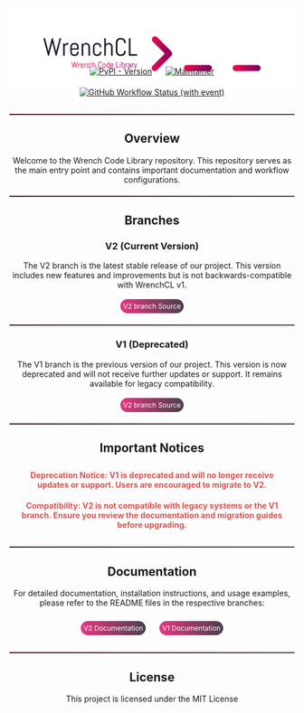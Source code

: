 <style>
.center-content {
  text-align: center;
}
.inline-block-image {
  display: inline-block;
  vertical-align: middle;
  margin-bottom: -50px;
}
.shields a {
  display: inline-block;
  margin: 10px;
}
.custom-list {
  list-style-type: none;
  padding: 0;
  text-align: center;
}
.custom-list-item {
  display: inline-block;
  margin: 10px;
}
.button {
  display: inline-block;
  padding: 5px 5px;
  font-size: 12px;
  color: #fff;
  background: linear-gradient(90deg, #e63680, #49414c);
  border: none;
  border-radius: 25px;
  text-decoration: none;
  margin: 0;
}
.divider {
  height: 2px;
  background: linear-gradient(90deg, #3f1628, #49414c);
  margin: 20px 0;
}
.important-notice {
  font-weight: bold;
  color: #d9534f;
}
</style>

<div class="center-content">
  <br><br>
  <img src="Resources/Img/logo.svg" alt="Logo" class="inline-block-image">
  <div class="shields">
    <a href="https://pypi.org/project/WrenchCL/">
      <img alt="PyPI - Version" src="https://img.shields.io/pypi/v/WrenchCL?logo=pypi&logoColor=green&color=green">
    </a>
    <a href="https://github.com/Kydoimos97">
      <img src="https://img.shields.io/badge/Kydoimos97-cb632b?label=Code%20Maintainer" alt="Maintainer" height="20"/>
    </a>
    <a href="https://github.com/WrenchAI/WrenchCL/actions/workflows/publish-to-pypi.yml">
      <img alt="GitHub Workflow Status (with event)" src="https://img.shields.io/github/actions/workflow/status/WrenchAI/WrenchCL/publish-to-pypi.yml?event=push&logo=Github&label=Test%20%26%20Publish%20%F0%9F%90%8D%20to%20PyPI%20%F0%9F%93%A6">
    </a>
    </a>
  </div>
</div>

<div class="center-content">
  <div class="divider"></div>

  ## Overview
  Welcome to the Wrench Code Library repository. This repository serves as the main entry point and contains important documentation and workflow configurations.

  <div class="divider"></div>

  ## Branches

  ### V2 (Current Version)
  The V2 branch is the latest stable release of our project. This version includes new features and improvements but is not backwards-compatible with WrenchCL v1.
  <br> <br>
  <a href="https://github.com/WrenchAI/WrenchCL/tree/v2"  class="button pypi">V2 branch Source</a>

  <div class="divider"></div>

  ### V1 (Deprecated)
  The V1 branch is the previous version of our project. This version is now deprecated and will not receive further updates or support. It remains available for legacy compatibility.
  <br> <br>
  <a href="https://github.com/WrenchAI/WrenchCL/tree/v1" class="button pypi">V2 branch Source</a>

  <div class="divider"></div>

  ## Important Notices
  <ul class="custom-list">
    <li class="custom-list-item important-notice">Deprecation Notice: V1 is deprecated and will no longer receive updates or support. Users are encouraged to migrate to V2.</li>
    <li class="custom-list-item important-notice">Compatibility: V2 is not compatible with legacy systems or the V1 branch. Ensure you review the documentation and migration guides before upgrading.</li>
  </ul>

  <div class="divider"></div>

  ## Documentation
  For detailed documentation, installation instructions, and usage examples, please refer to the README files in the respective branches:
  <ul class="custom-list">
    <li class="custom-list-item"><a href="https://github.com/WrenchAI/WrenchCL/blob/v2/README.md" class="button pypi">V2 Documentation</a></li>
    <li class="custom-list-item"><a href="https://github.com/WrenchAI/WrenchCL/blob/v1/README.md" class="button pypi">V1 Documentation</a></li>
  </ul>

  <div class="divider"></div>

  ## License
  This project is licensed under the MIT License
</div>
